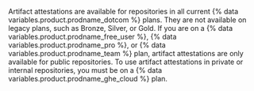 Artifact attestations are available for repositories in all current {% data variables.product.prodname_dotcom %} plans. They are not available on legacy plans, such as Bronze, Silver, or Gold. If you are on a {% data variables.product.prodname_free_user %}, {% data variables.product.prodname_pro %}, or {% data variables.product.prodname_team %} plan, artifact attestations are only available for public repositories. To use artifact attestations in private or internal repositories, you must be on a {% data variables.product.prodname_ghe_cloud %} plan.
